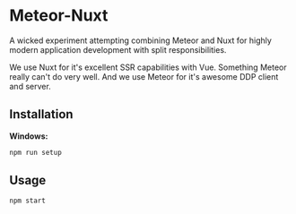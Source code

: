 # Meteor-Nuxt
A wicked experiment attempting combining Meteor and Nuxt for highly modern application development with split
responsibilities.

We use Nuxt for it's excellent SSR capabilities with Vue. Something Meteor really can't do very well.
And we use Meteor for it's awesome DDP client and server.

## Installation
**Windows:**
```bash
npm run setup
```

## Usage
```bash
npm start
```